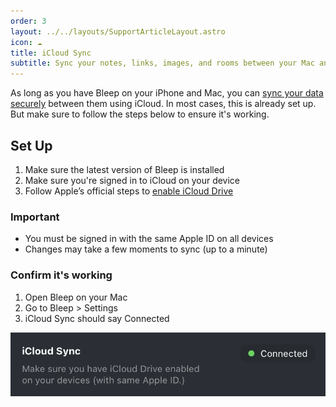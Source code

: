 ```yaml
---
order: 3
layout: ../../layouts/SupportArticleLayout.astro
icon: ☁️
title: iCloud Sync
subtitle: Sync your notes, links, images, and rooms between your Mac and iPhone using iCloud.
---
```


As long as you have Bleep on your iPhone and Mac, you can [sync your data securely](https://support.apple.com/en-us/102651) between them using iCloud. In most cases, this is already set up. But make sure to follow the steps below to ensure it's working.

## Set Up

1. Make sure the latest version of Bleep is installed
2. Make sure you're signed in to iCloud on your device
3. Follow Apple’s official steps to [enable iCloud Drive](https://support.apple.com/guide/icloud/set-up-icloud-drive-mm203b05aec8/icloud)

### Important

- You must be signed in with the same Apple ID on all devices
- Changes may take a few moments to sync (up to a minute)

### Confirm it's working

1. Open Bleep on your Mac
2. Go to Bleep > Settings
3. iCloud Sync should say Connected

![iCloud Sync connected](./icloud/mac_settings.png)
